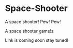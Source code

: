 # Space-Shooter

A space shooter! Pew! Pew!

A space shooter game!z

Link is coming soon stay tuned!
